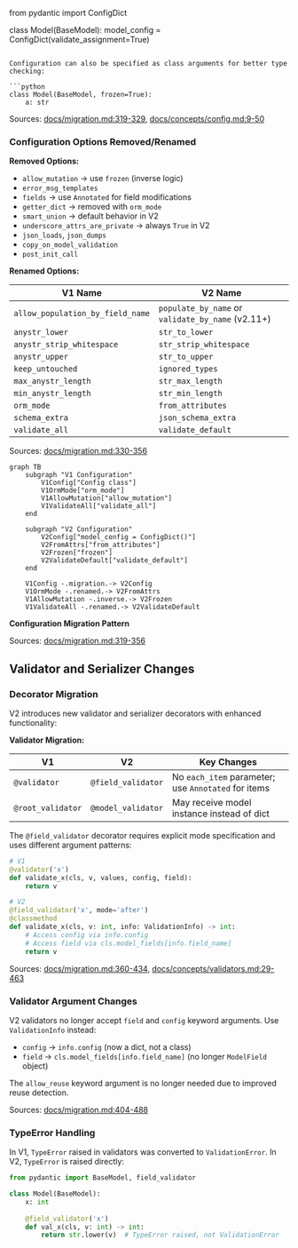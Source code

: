 from pydantic import ConfigDict

class Model(BaseModel):
    model_config = ConfigDict(validate_assignment=True)
```

Configuration can also be specified as class arguments for better type checking:

```python
class Model(BaseModel, frozen=True):
    a: str
```

Sources: [docs/migration.md:319-329](), [docs/concepts/config.md:9-50]()

### Configuration Options Removed/Renamed

**Removed Options:**
- `allow_mutation` → use `frozen` (inverse logic)
- `error_msg_templates`
- `fields` → use `Annotated` for field modifications
- `getter_dict` → removed with `orm_mode`
- `smart_union` → default behavior in V2
- `underscore_attrs_are_private` → always `True` in V2
- `json_loads`, `json_dumps`
- `copy_on_model_validation`
- `post_init_call`

**Renamed Options:**

| V1 Name | V2 Name |
|---------|---------|
| `allow_population_by_field_name` | `populate_by_name` or `validate_by_name` (v2.11+) |
| `anystr_lower` | `str_to_lower` |
| `anystr_strip_whitespace` | `str_strip_whitespace` |
| `anystr_upper` | `str_to_upper` |
| `keep_untouched` | `ignored_types` |
| `max_anystr_length` | `str_max_length` |
| `min_anystr_length` | `str_min_length` |
| `orm_mode` | `from_attributes` |
| `schema_extra` | `json_schema_extra` |
| `validate_all` | `validate_default` |

Sources: [docs/migration.md:330-356]()

```mermaid
graph TB
    subgraph "V1 Configuration"
        V1Config["Config class"]
        V1OrmMode["orm_mode"]
        V1AllowMutation["allow_mutation"]
        V1ValidateAll["validate_all"]
    end
    
    subgraph "V2 Configuration"
        V2Config["model_config = ConfigDict()"]
        V2FromAttrs["from_attributes"]
        V2Frozen["frozen"]
        V2ValidateDefault["validate_default"]
    end
    
    V1Config -.migration.-> V2Config
    V1OrmMode -.renamed.-> V2FromAttrs
    V1AllowMutation -.inverse.-> V2Frozen
    V1ValidateAll -.renamed.-> V2ValidateDefault
```

**Configuration Migration Pattern**

Sources: [docs/migration.md:319-356]()

## Validator and Serializer Changes

### Decorator Migration

V2 introduces new validator and serializer decorators with enhanced functionality:

**Validator Migration:**

| V1 | V2 | Key Changes |
|----|----|----|
| `@validator` | `@field_validator` | No `each_item` parameter; use `Annotated` for items |
| `@root_validator` | `@model_validator` | May receive model instance instead of dict |

The `@field_validator` decorator requires explicit mode specification and uses different argument patterns:

```python
# V1
@validator('x')
def validate_x(cls, v, values, config, field):
    return v

# V2
@field_validator('x', mode='after')
@classmethod
def validate_x(cls, v: int, info: ValidationInfo) -> int:
    # Access config via info.config
    # Access field via cls.model_fields[info.field_name]
    return v
```

Sources: [docs/migration.md:360-434](), [docs/concepts/validators.md:29-463]()

### Validator Argument Changes

V2 validators no longer accept `field` and `config` keyword arguments. Use `ValidationInfo` instead:

- `config` → `info.config` (now a dict, not a class)
- `field` → `cls.model_fields[info.field_name]` (no longer `ModelField` object)

The `allow_reuse` keyword argument is no longer needed due to improved reuse detection.

Sources: [docs/migration.md:404-488]()

### TypeError Handling

In V1, `TypeError` raised in validators was converted to `ValidationError`. In V2, `TypeError` is raised directly:

```python
from pydantic import BaseModel, field_validator

class Model(BaseModel):
    x: int
    
    @field_validator('x')
    def val_x(cls, v: int) -> int:
        return str.lower(v)  # TypeError raised, not ValidationError
